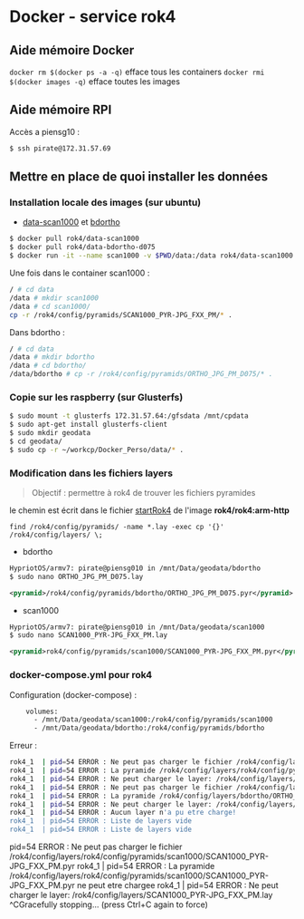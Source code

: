 # Docker - service rok4

## Aide mémoire Docker

`docker rm $(docker ps -a -q)` efface tous les containers
`docker rmi $(docker images -q)` efface toutes les images

## Aide mémoire RPI
Accès a piensg10 :

``` sh
$ ssh pirate@172.31.57.69
```

## Mettre en place de quoi installer les données

### Installation locale des images (sur ubuntu) 

* [data-scan1000](https://hub.docker.com/r/rok4/data-scan1000/) et [bdortho](https://hub.docker.com/r/rok4/data-bdortho-d075/)

``` sh
$ docker pull rok4/data-scan1000
$ docker pull rok4/data-bdortho-d075
$ docker run -it --name scan1000 -v $PWD/data:/data rok4/data-scan1000 /bin/sh
``` 

Une fois dans le container scan1000 :
``` sh
/ # cd data
/data # mkdir scan1000
/data # cd scan1000/
cp -r /rok4/config/pyramids/SCAN1000_PYR-JPG_FXX_PM/* .
```

Dans bdortho :
``` sh
/ # cd data
/data # mkdir bdortho
/data # cd bdortho/
/data/bdortho # cp -r /rok4/config/pyramids/ORTHO_JPG_PM_D075/* .
```

### Copie sur les raspberry (sur Glusterfs)

``` sh
$ sudo mount -t glusterfs 172.31.57.64:/gfsdata /mnt/cpdata
$ sudo apt-get install glusterfs-client
$ sudo mkdir geodata
$ cd geodata/
$ sudo cp -r ~/workcp/Docker_Perso/data/* .
``` 
### Modification dans les fichiers layers

> Objectif : permettre à rok4 de trouver les fichiers pyramides

le chemin est écrit dans le fichier [startRok4](https://github.com/tcoupin/docker-rok4/blob/master/startRok4.sh) de l'image **rok4/rok4:arm-http**

`find /rok4/config/pyramids/ -name *.lay -exec cp '{}' /rok4/config/layers/ \;`

* bdortho

``` sh
HypriotOS/armv7: pirate@piensg010 in /mnt/Data/geodata/bdortho
$ sudo nano ORTHO_JPG_PM_D075.lay 
```


``` xml
<pyramid>/rok4/config/pyramids/bdortho/ORTHO_JPG_PM_D075.pyr</pyramid>
``` 

* scan1000

``` sh
HypriotOS/armv7: pirate@piensg010 in /mnt/Data/geodata/scan1000
$ sudo nano SCAN1000_PYR-JPG_FXX_PM.lay
```


``` xml
<pyramid>rok4/config/pyramids/scan1000/SCAN1000_PYR-JPG_FXX_PM.pyr</pyramid>
```

### docker-compose.yml pour rok4

Configuration (docker-compose) :
``` sh
    volumes:
      - /mnt/Data/geodata/scan1000:/rok4/config/pyramids/scan1000
      - /mnt/Data/geodata/bdortho:/rok4/config/pyramids/bdortho
```

Erreur :
``` sh
rok4_1  | pid=54 ERROR : Ne peut pas charger le fichier /rok4/config/layers/rok4/config/pyramids/scan1000/SCAN1000_PYR-JPG_FXX_PM.pyr
rok4_1  | pid=54 ERROR : La pyramide /rok4/config/layers/rok4/config/pyramids/scan1000/SCAN1000_PYR-JPG_FXX_PM.pyr ne peut etre chargee
rok4_1  | pid=54 ERROR : Ne peut charger le layer: /rok4/config/layers/SCAN1000_PYR-JPG_FXX_PM.lay
rok4_1  | pid=54 ERROR : Ne peut pas charger le fichier /rok4/config/layers/bdortho/ORTHO_JPG_PM_D075.pyr
rok4_1  | pid=54 ERROR : La pyramide /rok4/config/layers/bdortho/ORTHO_JPG_PM_D075.pyr ne peut etre chargee
rok4_1  | pid=54 ERROR : Ne peut charger le layer: /rok4/config/layers/ORTHO_JPG_PM_D075.lay
rok4_1  | pid=54 ERROR : Aucun layer n'a pu etre charge!
rok4_1  | pid=54 ERROR : Liste de layers vide
rok4_1  | pid=54 ERROR : Liste de layers vide
```




pid=54 ERROR : Ne peut pas charger le fichier /rok4/config/layers/rok4/config/pyramids/scan1000/SCAN1000_PYR-JPG_FXX_PM.pyr
rok4_1  | pid=54 ERROR : La pyramide /rok4/config/layers/rok4/config/pyramids/scan1000/SCAN1000_PYR-JPG_FXX_PM.pyr ne peut etre chargee
rok4_1  | pid=54 ERROR : Ne peut charger le layer: /rok4/config/layers/SCAN1000_PYR-JPG_FXX_PM.lay
^CGracefully stopping... (press Ctrl+C again to force)
